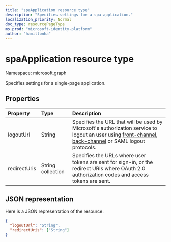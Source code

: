 ```yaml
---
title: "spaApplication resource type"
description: "Specifies settings for a spa application."
localization_priority: Normal
doc_type: resourcePageType
ms.prod: "microsoft-identity-platform"
author: "hamiltonha"
---
```


# spaApplication resource type

Namespace: microsoft.graph

Specifies settings for a single-page application.

## Properties

| Property | Type | Description |
|:---------|:-----|:------------|
| logoutUrl | String | Specifies the URL that will be used by Microsoft's authorization service to logout an user using [front-channel](https://openid.net/specs/openid-connect-frontchannel-1_0.html), [back-channel](https://openid.net/specs/openid-connect-backchannel-1_0.html) or SAML logout protocols. |
| redirectUris | String collection | Specifies the URLs where user tokens are sent for sign-in, or the redirect URIs where OAuth 2.0 authorization codes and access tokens are sent. |

## JSON representation
Here is a JSON representation of the resource.

<!-- {
  "blockType": "resource",
  "optionalProperties": [

  ],
  "@odata.type": "microsoft.graph.spaApplication"
}-->

```json
{
  "logoutUrl": "String",
  "redirectUris": ["String"]
}

```

<!--
{
  "type": "#page.annotation",
  "description": "spaApplication resource",
  "keywords": "",
  "section": "documentation",
  "tocPath": "",
  "suppressions": []
}
-->
